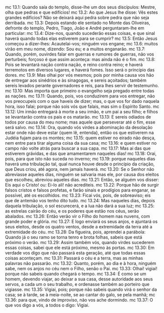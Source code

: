 mc 13.1: Quando saía do templo, disse-lhe um dos seus discípulos: Mestre, olha que pedras e que edifícios!
mc 13.2: Ao que Jesus lhe disse: Vês estes grandes edifícios? Não se deixará aqui pedra sobre pedra que não seja derribada.
mc 13.3: Depois estando ele sentado no Monte das Oliveiras, defronte do templo, Pedro, Tiago, João e André perguntaram-lhe em particular:
mc 13.4: Dize-nos, quando sucederão essas coisas, e que sinal haverá quando todas elas estiverem para se cumprir?
mc 13.5: Então Jesus começou a dizer-lhes: Acautelai-vos; ninguém vos engane;
mc 13.6: muitos virão em meu nome, dizendo: Sou eu; e a muitos enganarão.
mc 13.7: Quando, porém, ouvirdes falar em guerras e rumores de guerras, não vos perturbeis; forçoso é que assim aconteça: mas ainda não é o fim.
mc 13.8: Pois se levantará nação contra nação, e reino contra reino; e haverá terremotos em diversos lugares, e haverá fomes. Isso será o princípio das dores.
mc 13.9: Mas olhai por vós mesmos; pois por minha causa vos hão de entregar aos sinédrios e às sinagogas, e sereis açoitados; também sereis levados perante governadores e reis, para lhes servir de testemunho.
mc 13.10: Mas importa que primeiro o evangelho seja pregado entre todas as nações.
mc 13.11: Quando, pois, vos conduzirem para vos entregar, não vos preocupeis com o que haveis de dizer; mas, o que vos for dado naquela hora, isso falai; porque não sois vós que falais, mas sim o Espírito Santo.
mc 13.12: Um irmão entregará à morte a seu irmão, e um pai a seu filho; e filhos se levantarão contra os pais e os matarão.
mc 13.13: E sereis odiados de todos por causa do meu nome; mas aquele que perseverar até o fim, esse será salvo.
mc 13.14: Ora, quando vós virdes a abominação da desolação estar onde não deve estar {quem lê, entenda}, então os que estiverem na Judéia fujam para os montes;
mc 13.15: quem estiver no eirado não desça, nem entre para tirar alguma coisa da sua casa;
mc 13.16: e quem estiver no campo não volte atrás para buscar a sua capa.
mc 13.17: Mas ai das que estiverem grávidas, e das que amamentarem naqueles dias!
mc 13.18: Orai, pois, para que isto não suceda no inverno;
mc 13.19: porque naqueles dias haverá uma tribulação tal, qual nunca houve desde o princípio da criação, que Deus criou, até agora, nem jamais haverá.
mc 13.20: Se o Senhor não abreviasse aqueles dias, ninguém se salvaria mas ele, por causa dos eleitos que escolheu, abreviou aqueles dias.
mc 13.21: Então, se alguém vos disser: Eis aqui o Cristo! ou: Ei-lo ali! não acrediteis.
mc 13.22: Porque hão de surgir falsos cristos e falsos profetas, e farão sinais e prodígios para enganar, se possível, até os escolhidos.
mc 13.23: Ficai vós, pois, de sobreaviso; eis que de antemão vos tenho dito tudo.
mc 13.24: Mas naqueles dias, depois daquela tribulação, o sol escurecerá, e a lua não dará a sua luz;
mc 13.25: as estrelas cairão do céu, e os poderes que estão nos céus, serão abalados.
mc 13.26: Então verão vir o Filho do homem nas nuvens, com grande poder e glória.
mc 13.27: E logo enviará os seus anjos, e ajuntará os seus eleitos, desde os quatro ventos, desde a extremidade da terra até a extremidade do céu.
mc 13.28: Da figueira, pois, aprendei a parábola: Quando já o seu ramo se torna tenro e brota folhas, sabeis que está próximo o verão.
mc 13.29: Assim também vós, quando virdes sucederem essas coisas, sabei que ele está próximo, mesmo às portas.
mc 13.30: Em verdade vos digo que não passará esta geração, até que todas essas coisas aconteçam.
mc 13.31: Passará o céu e a terra, mas as minhas palavras não passarão.
mc 13.32: Quanto, porém, ao dia e à hora, ninguém sabe, nem os anjos no céu nem o Filho, senão o Pai.
mc 13.33: Olhai! vigiai! porque não sabeis quando chegará o tempo.
mc 13.34: É como se um homem, devendo viajar, ao deixar a sua casa, desse autoridade aos seus servos, a cada um o seu trabalho, e ordenasse também ao porteiro que vigiasse.
mc 13.35: Vigiai, pois; porque não sabeis quando virá o senhor da casa; se à tarde, se à meia-noite, se ao cantar do galo, se pela manhã;
mc 13.36: para que, vindo de improviso, não vos ache dormindo.
mc 13.37: O que vos digo a vós, a todos o digo: Vigiai.
